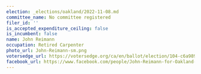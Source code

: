 ```yaml
---
election: _elections/oakland/2022-11-08.md
committee_name: No committee registered
filer_id: ''
is_accepted_expenditure_ceiling: false
is_incumbent: false
name: John Reimann
occupation: Retired Carpenter
photo_url: John-Reimann-sm.png
votersedge_url: https://votersedge.org/ca/en/ballot/election/104-c6a989/address/null/zip/94611/contests/contest/24183/candidate/158502?&cty=ca%2falm&date=2022-11-08
facebook_url: https://www.facebook.com/people/John-Reimann-for-Oakland-Mayor/100077571033709/?_rdr
---
```

